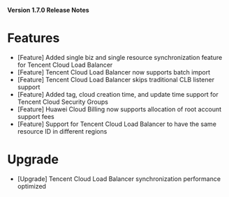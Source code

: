 **Version 1.7.0 Release Notes**


# Features
- [Feature] Added single biz and single resource synchronization feature for Tencent Cloud Load Balancer
- [Feature] Tencent Cloud Load Balancer now supports batch import
- [Feature] Tencent Cloud Load Balancer skips traditional CLB listener support
- [Feature] Added tag, cloud creation time, and update time support for Tencent Cloud Security Groups
- [Feature] Huawei Cloud Billing now supports allocation of root account support fees
- [Feature] Support for Tencent Cloud Load Balancer to have the same resource ID in different regions

# Upgrade
- [Upgrade] Tencent Cloud Load Balancer synchronization performance optimized

